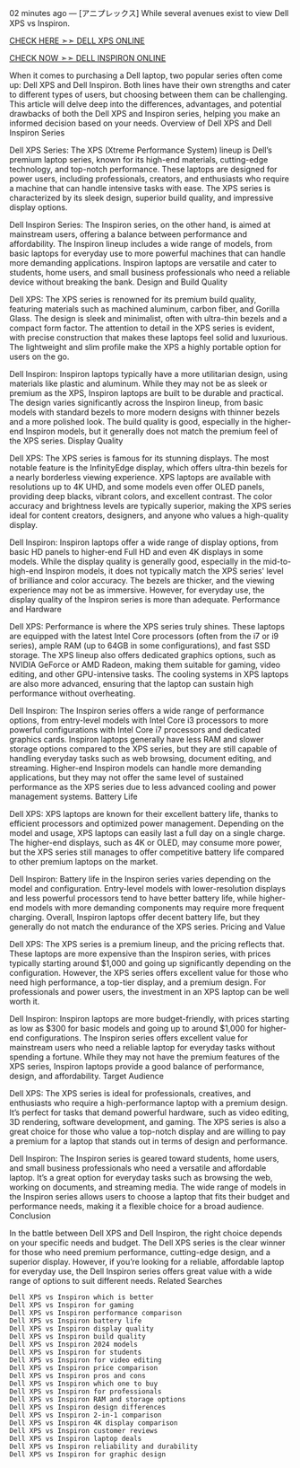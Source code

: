 02 minutes ago — [アニプレックス] While several avenues exist to view Dell XPS vs Inspiron.

[CHECK HERE ➣➣ DELL XPS ONLINE](https://askanydifference.com/difference-between-dell-xps-and-dell-inspiron/#ftoc-heading-5)

[CHECK NOW ➣➣ DELL INSPIRON ONLINE](https://askanydifference.com/difference-between-dell-xps-and-dell-inspiron/#ftoc-heading-6)

When it comes to purchasing a Dell laptop, two popular series often come up: Dell XPS and Dell Inspiron. Both lines have their own strengths and cater to different types of users, but choosing between them can be challenging. This article will delve deep into the differences, advantages, and potential drawbacks of both the Dell XPS and Inspiron series, helping you make an informed decision based on your needs.
Overview of Dell XPS and Dell Inspiron Series

Dell XPS Series: The XPS (Xtreme Performance System) lineup is Dell’s premium laptop series, known for its high-end materials, cutting-edge technology, and top-notch performance. These laptops are designed for power users, including professionals, creators, and enthusiasts who require a machine that can handle intensive tasks with ease. The XPS series is characterized by its sleek design, superior build quality, and impressive display options.

Dell Inspiron Series: The Inspiron series, on the other hand, is aimed at mainstream users, offering a balance between performance and affordability. The Inspiron lineup includes a wide range of models, from basic laptops for everyday use to more powerful machines that can handle more demanding applications. Inspiron laptops are versatile and cater to students, home users, and small business professionals who need a reliable device without breaking the bank.
Design and Build Quality

Dell XPS: The XPS series is renowned for its premium build quality, featuring materials such as machined aluminum, carbon fiber, and Gorilla Glass. The design is sleek and minimalist, often with ultra-thin bezels and a compact form factor. The attention to detail in the XPS series is evident, with precise construction that makes these laptops feel solid and luxurious. The lightweight and slim profile make the XPS a highly portable option for users on the go.

Dell Inspiron: Inspiron laptops typically have a more utilitarian design, using materials like plastic and aluminum. While they may not be as sleek or premium as the XPS, Inspiron laptops are built to be durable and practical. The design varies significantly across the Inspiron lineup, from basic models with standard bezels to more modern designs with thinner bezels and a more polished look. The build quality is good, especially in the higher-end Inspiron models, but it generally does not match the premium feel of the XPS series.
Display Quality

Dell XPS: The XPS series is famous for its stunning displays. The most notable feature is the InfinityEdge display, which offers ultra-thin bezels for a nearly borderless viewing experience. XPS laptops are available with resolutions up to 4K UHD, and some models even offer OLED panels, providing deep blacks, vibrant colors, and excellent contrast. The color accuracy and brightness levels are typically superior, making the XPS series ideal for content creators, designers, and anyone who values a high-quality display.

Dell Inspiron: Inspiron laptops offer a wide range of display options, from basic HD panels to higher-end Full HD and even 4K displays in some models. While the display quality is generally good, especially in the mid-to-high-end Inspiron models, it does not typically match the XPS series' level of brilliance and color accuracy. The bezels are thicker, and the viewing experience may not be as immersive. However, for everyday use, the display quality of the Inspiron series is more than adequate.
Performance and Hardware

Dell XPS: Performance is where the XPS series truly shines. These laptops are equipped with the latest Intel Core processors (often from the i7 or i9 series), ample RAM (up to 64GB in some configurations), and fast SSD storage. The XPS lineup also offers dedicated graphics options, such as NVIDIA GeForce or AMD Radeon, making them suitable for gaming, video editing, and other GPU-intensive tasks. The cooling systems in XPS laptops are also more advanced, ensuring that the laptop can sustain high performance without overheating.

Dell Inspiron: The Inspiron series offers a wide range of performance options, from entry-level models with Intel Core i3 processors to more powerful configurations with Intel Core i7 processors and dedicated graphics cards. Inspiron laptops generally have less RAM and slower storage options compared to the XPS series, but they are still capable of handling everyday tasks such as web browsing, document editing, and streaming. Higher-end Inspiron models can handle more demanding applications, but they may not offer the same level of sustained performance as the XPS series due to less advanced cooling and power management systems.
Battery Life

Dell XPS: XPS laptops are known for their excellent battery life, thanks to efficient processors and optimized power management. Depending on the model and usage, XPS laptops can easily last a full day on a single charge. The higher-end displays, such as 4K or OLED, may consume more power, but the XPS series still manages to offer competitive battery life compared to other premium laptops on the market.

Dell Inspiron: Battery life in the Inspiron series varies depending on the model and configuration. Entry-level models with lower-resolution displays and less powerful processors tend to have better battery life, while higher-end models with more demanding components may require more frequent charging. Overall, Inspiron laptops offer decent battery life, but they generally do not match the endurance of the XPS series.
Pricing and Value

Dell XPS: The XPS series is a premium lineup, and the pricing reflects that. These laptops are more expensive than the Inspiron series, with prices typically starting around $1,000 and going up significantly depending on the configuration. However, the XPS series offers excellent value for those who need high performance, a top-tier display, and a premium design. For professionals and power users, the investment in an XPS laptop can be well worth it.

Dell Inspiron: Inspiron laptops are more budget-friendly, with prices starting as low as $300 for basic models and going up to around $1,000 for higher-end configurations. The Inspiron series offers excellent value for mainstream users who need a reliable laptop for everyday tasks without spending a fortune. While they may not have the premium features of the XPS series, Inspiron laptops provide a good balance of performance, design, and affordability.
Target Audience

Dell XPS: The XPS series is ideal for professionals, creatives, and enthusiasts who require a high-performance laptop with a premium design. It’s perfect for tasks that demand powerful hardware, such as video editing, 3D rendering, software development, and gaming. The XPS series is also a great choice for those who value a top-notch display and are willing to pay a premium for a laptop that stands out in terms of design and performance.

Dell Inspiron: The Inspiron series is geared toward students, home users, and small business professionals who need a versatile and affordable laptop. It’s a great option for everyday tasks such as browsing the web, working on documents, and streaming media. The wide range of models in the Inspiron series allows users to choose a laptop that fits their budget and performance needs, making it a flexible choice for a broad audience.
Conclusion

In the battle between Dell XPS and Dell Inspiron, the right choice depends on your specific needs and budget. The Dell XPS series is the clear winner for those who need premium performance, cutting-edge design, and a superior display. However, if you’re looking for a reliable, affordable laptop for everyday use, the Dell Inspiron series offers great value with a wide range of options to suit different needs.
Related Searches

    Dell XPS vs Inspiron which is better
    Dell XPS vs Inspiron for gaming
    Dell XPS vs Inspiron performance comparison
    Dell XPS vs Inspiron battery life
    Dell XPS vs Inspiron display quality
    Dell XPS vs Inspiron build quality
    Dell XPS vs Inspiron 2024 models
    Dell XPS vs Inspiron for students
    Dell XPS vs Inspiron for video editing
    Dell XPS vs Inspiron price comparison
    Dell XPS vs Inspiron pros and cons
    Dell XPS vs Inspiron which one to buy
    Dell XPS vs Inspiron for professionals
    Dell XPS vs Inspiron RAM and storage options
    Dell XPS vs Inspiron design differences
    Dell XPS vs Inspiron 2-in-1 comparison
    Dell XPS vs Inspiron 4K display comparison
    Dell XPS vs Inspiron customer reviews
    Dell XPS vs Inspiron laptop deals
    Dell XPS vs Inspiron reliability and durability
    Dell XPS vs Inspiron for graphic design
    

